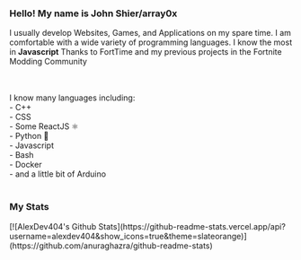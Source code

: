 <h3>Hello! My name is John Shier/array0x</h3>
<p>I usually develop Websites, Games, and Applications on my spare time. I am comfortable with a wide variety of programming languages. I know the most in <b>Javascript</b> Thanks to FortTime and my previous projects in the Fortnite Modding Community</p><br><br>
I know many languages including:<br>
- C++<br>
- CSS<br>
- Some ReactJS ⚛<br>
- Python 🐍<br>
- Javascript<br>
- Bash<br>
- Docker<br>
- and a little bit of Arduino<br><br>

<h3>My Stats</h3>
[![AlexDev404's Github Stats](https://github-readme-stats.vercel.app/api?username=alexdev404&show_icons=true&theme=slateorange)](https://github.com/anuraghazra/github-readme-stats)
